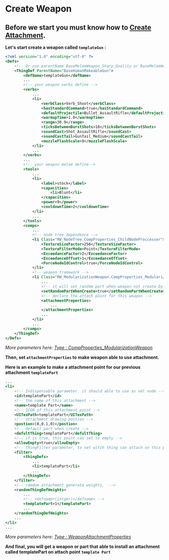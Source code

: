 # Create Weapon
## Before we start you must know how to **[Create Attachment](Create_Attachment.md)**.
**Let's start create a weapon called `templateGun` :**

``` xml
<?xml version="1.0" encoding="utf-8" ?>
<Defs>
    <!-- Or use parentName BaseMeleeWeapon_Sharp_Quality or BaseMeleeWeapon_Blunt_Quality for melee weapon, or not use any ParentName for simple attachment -->
	<ThingDef ParentName="BaseHumanMakeableGun">
		<defName>templateGun</defName>
        ...
        <!-- your weapon verbs define -->
		<verbs>
            ...
			<li>
				<verbClass>Verb_Shoot</verbClass>
				<hasStandardCommand>true</hasStandardCommand>
				<defaultProjectile>Bullet_AssaultRifle</defaultProjectile>
				<warmupTime>1.0</warmupTime>
				<range>30.9</range>
				<ticksBetweenBurstShots>10</ticksBetweenBurstShots>
				<soundCast>Shot_AssaultRifle</soundCast>
				<soundCastTail>GunTail_Medium</soundCastTail>
				<muzzleFlashScale>9</muzzleFlashScale>
			</li>
            ...
		</verbs>
        ...
        <!-- your weapon melee define-->
		<tools>
            ...
			<li>
				<label>stock</label>
				<capacities>
					<li>Blunt</li>
				</capacities>
				<power>9</power>
				<cooldownTime>2</cooldownTime>
			</li>
            ...
		</tools>
		<comps>
            ...
            <!-- node tree dependence -->
			<li Class="RW_NodeTree.CompProperties_ChildNodeProccesser">
				<TextureSizeFactor>256</TextureSizeFactor>
				<TextureFilterMode>Point</TextureFilterMode>
				<ExceedanceFactor>2</ExceedanceFactor>
				<ExceedanceOffset>1</ExceedanceOffset>
				<ForceNodeIdControl>true</ForceNodeIdControl>
			</li>
            <!-- weapon framework -->
			<li Class="RW_ModularizationWeapon.CompProperties_ModularizationWeapon">
                ...
                <!-- it will set random part when weapon not create by crafting -->
				<setRandomPartWhenCreate>true</setRandomPartWhenCreate>
                <!-- declare the attach point for this weapon -->
				<attachmentProperties>
                    ...
				</attachmentProperties>
                ...
			</li>
            ...
		</comps>
	</ThingDef>
</Defs>
```
*More parameters here: [Type : CompProperties_ModularizationWeapon](../api/RW_ModularizationWeapon.CompProperties_ModularizationWeapon)*

**Then, set `attachmentProperties` to make weapon able to use attachment.**

**Here is an example to make a attachment point for our previous attachment `templatePart`**

```xml
...
<li>
    <!-- Indispensable parameter. it should able to use as xml node -->
    <id>templatePart</id>
    <!-- the name of this attachment -->
    <name>template Part</name>
    <!-- ICON of this attachment point -->
    <UITexPath>templatePart</UITexPath>
    <!-- attachment drawing postion -->
    <postion>(0,0.1,0)</postion>
    <!-- default part when create -->
    <defultThing>templatePart</defultThing>
    <!-- if is true, this point can set to empty -->
    <allowEmpty>true</allowEmpty>
    <!-- ThingFilter parameter, to set witch thing can attach on this point -->
    <filter>
        <thingDefs>
            ...
            <li>templatePart</li>
            ...
        </thingDefs>
    </filter>
    <!-- ramdom attachment generate weights,  -->
    <randomThingDefWeights>
        ...
        <!-- <defname>(intger)</defname> -->
        <templatePart>1</templatePart>
        ...
    </randomThingDefWeights>
    ...
</li>
...
```
*More parameters here: [Type : WeaponAttachmentProperties](../api/RW_ModularizationWeapon.WeaponAttachmentProperties)*

**And final, you will get a weapon or part that able to install an attachment called templatePart on attach point `template Part`**

